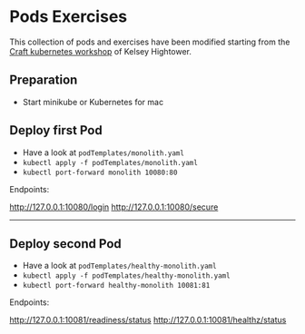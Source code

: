 # Pods Exercises

This collection of pods and exercises have been modified starting from the
[Craft kubernetes
workshop](https://github.com/kelseyhightower/craft-kubernetes-workshop) of
Kelsey Hightower.

## Preparation

* Start minikube or Kubernetes for mac

## Deploy first Pod

* Have a look at `podTemplates/monolith.yaml`
* `kubectl apply -f podTemplates/monolith.yaml`
* `kubectl port-forward monolith 10080:80`

Endpoints:

http://127.0.0.1:10080/login
http://127.0.0.1:10080/secure

---

## Deploy second Pod

* Have a look at `podTemplates/healthy-monolith.yaml`
* `kubectl apply -f podTemplates/healthy-monolith.yaml`
* `kubectl port-forward healthy-monolith 10081:81`

Endpoints:

http://127.0.0.1:10081/readiness/status
http://127.0.0.1:10081/healthz/status
